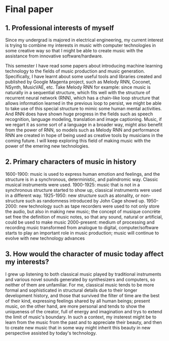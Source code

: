 # Final paper

## 1. Professional interests of myself

Since my undergrad is majored in electrical engineering, my current interest is trying to combine my interests in music with computer technologies in some creative way so that I might be able to create music with the assistance from innovative software/hardware. 

This semester I have read some papers about introducing machine learning technology to the fields of music production and music generation. Specifically, I have learnt about some useful tools and libraries created and published by Google Magenta project, such as Melody RNN, Coconet, NSynth, MusicVAE, etc. Take Melody RNN for example: since music is naturally in a sequential structure, which fits well with the structure of recurrent neural network (RNN), which has a chain-like loop structure that allows information learned in the previous loop to persist, we might be able to take use of this special structure to mimic some human mental activities. And RNN does have shown huge progress in the fields such as speech recognition, language modeling, translation and image captioning. Music, if we regart it as some sort of a language in a broader way, might also benefit from the power of RNN, so models such as Melody RNN and performance RNN are created in hope of being used as creative tools by musicians in the coming future. I will keep exploring this field of making music with the power of the emering new technologies.

## 2. Primary characters of music in history

1600-1900: music is used to express human emotion and feelings, and the structure is in a synchronous, deterministic, and palindromic way. Classic musical instruments were used.
1900-1925: music that is not in a synchronous structure started to show up, classical instruments were used in a different way.
1925-1950: new structure such as atonality, or non-structure such as randomness introduced by John Cage showd up. 
1950-2000: new technology such as tape recorders were used to not only store the audio, but also in making new music; the concept of musique concrète set free the definition of music notes, so that any sound, natural or artificial, could be used to make music
2000-present: medium of processing and recording music transformed from analogue to digital, computer/software starts to play an important role in music production; music will continue to evolve with new technology advances

## 3. How would the character of music today affect my interests?

I grew up listening to both classical music played by traditional instruments and various novel sounds generated by synthesizers and computers, so neither of them are unfamiliar. For me, classical music tends to be more formal and sophisticated in structural details due to their longer development history, and those that survived the filter of time are the best of their kind, expressing feelings shared by all human beings; present music, on the other hand, are more personal and tends to show the uniqueness of the creator, full of energy and imagination and trys to extend the limit of music's boundary. In such a context, my insterest might be to learn from the music from the past and to appreciate their beauty, and then to create new music that in some way might inherit this beauty in new perspective assisted by today's technology.